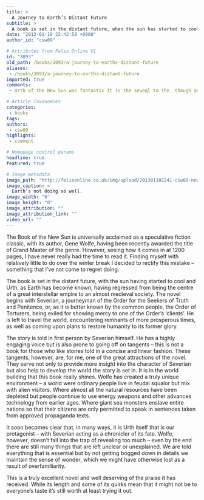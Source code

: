 ```yaml
---
title: >
  A Journey to Earth’s Distant Future
subtitle: >
  A book is set in the distant future, when the sun has started to cool
date: "2013-01-10 22:42:58 +0000"
author_id: "csw09"

# Attributes from Felix Online V1
id: "3093"
old_path: /books/3093/a-journey-to-earths-distant-future
aliases:
 - /books/3093/a-journey-to-earths-distant-future
imported: true
comments:
 - Urth of the New Sun was fantastic It is the seueql to the  though and it would be a mistake to read it first It puts the pieces of the previous book together in ways that are really wonderful and surprising Book and Urth are both great and unusual fantasy  scifi tales which make the narrative itself the subject of the genres characteristic worldbuilding wonder As your view of the world changes the significance of the earlier plot changes again and again Etc

# Article Taxonomies
categories:
 - books
tags:
authors:
 - csw09
highlights:
 - comment

# Homepage control params
headline: true
featured: true

# Image metadata
image_path: "http://felixonline.co.uk/img/upload/201301102241-csw09-new-sun2cmyk.jpg"
image_caption: >
  Earth’s not doing so well.
image_width: "0"
image_height: "0"
image_attribution: ""
image_attribution_link: ""
video_url: ""
---
```


The Book of the New Sun is universally acclaimed as a speculative fiction classic, with its author, Gene Wolfe, having been recently awarded the title of Grand Master of the genre. However, seeing how it comes in at 1200 pages, I have never really had the time to read it. Finding myself with relatively little to do over the winter break I decided to rectify this mistake – something that I’ve not come to regret doing.

The book is set in the distant future, with the sun having started to cool and Urth, as Earth has become known, having regressed from being the centre of a great interstellar empire to an almost medieval society. The novel begins with Severian, a journeyman of the Order for the Seekers of Truth and Penitence, or, as it is better known by the common people, the Order of Torturers, being exiled for showing mercy to one of the Order’s ‘clients’. He is left to travel the world, encountering remnants of more prosperous times, as well as coming upon plans to restore humanity to its former glory.

The story is told in first person by Severian himself. He has a highly engaging voice but is also prone to going off on tangents – this is not a book for those who like stories told in a concise and linear fashion. These tangents, however, are, for me, one of the great attractions of the novel. They serve not only to provide more insight into the character of Severian but also help to develop the world the story is set in.
 It is in the world building that this book really shines. Wolfe has created a truly unique environment – a world were ordinary people live in feudal squalor but mix with alien visitors. Where almost all the natural resources have been depleted but people continue to use energy weapons and other advances technology from earlier ages. Where giant sea monsters enslave entire nations so that their citizens are only permitted to speak in sentences taken from approved propaganda texts.

It soon becomes clear that, in many ways, it is Urth itself that is our protagonist – with Severian acting as a chronicler of its fate. Wolfe, however, doesn’t fall into the trap of revealing too much – even by the end there are still many things that are left unclear or unexplained. We are told everything that is essential but by not getting bogged down in details we maintain the sense of wonder, which we might have otherwise lost as a result of overfamiliarity.

This is a truly excellent novel and well deserving of the praise it has received. While its length and some of its quirks mean that it might not be to everyone’s taste it’s still worth at least trying it out.
